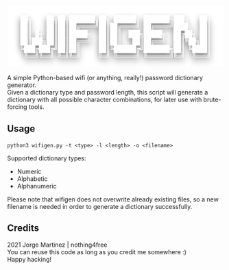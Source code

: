 ![wifigen_ascii_logo](https://raw.githubusercontent.com/nothing4free/wifigen/main/wifigen.png)

A simple Python-based wifi (or anything, really!) password dictionary generator. <br>
Given a dictionary type and password length, this script will generate a dictionary with all possible character combinations, for later use with brute-forcing tools.
## Usage
`python3 wifigen.py -t <type> -l <length> -o <filename>`

Supported dictionary types:
+ Numeric
+ Alphabetic
+ Alphanumeric

Please note that wifigen does not overwrite already existing files, so a new filename is needed in order to generate a dictionary successfully.

## Credits

2021 Jorge Martinez | nothing4free <br>
You can reuse this code as long as you credit me somewhere :) <br>
Happy hacking!
